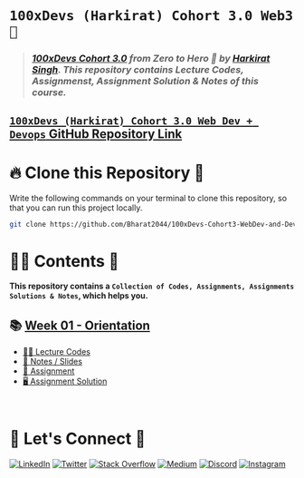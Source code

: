 # **`100xDevs (Harkirat) Cohort 3.0 Web3 🚀`**

> ### _[100xDevs Cohort 3.0](https://app.100xdevs.com/) from Zero to Hero 🚀 by [Harkirat Singh](https://x.com/kirat_tw). This repository contains Lecture Codes, Assignmenst, Assignment Solution & Notes of this course._

## [`100xDevs (Harkirat) Cohort 3.0 Web Dev + Devops` GitHub Repository Link](https://github.com/Bharat2044/100xDevs-Cohort3-WebDev-and-Devops)

# 🔥 **Clone this Repository** 💫

Write the following commands on your terminal to clone this repository, so that you can run this project locally.

```bash
git clone https://github.com/Bharat2044/100xDevs-Cohort3-WebDev-and-Devops.git
```

# 👨‍💻 **Contents** 👀

**This repository contains a `Collection of Codes, Assignments, Assignments Solutions & Notes`, which helps you.**

## 📚 [Week 01 - Orientation](./Week%2001%20-%20Orientation/)

- [👨‍💻 Lecture Codes](./Week%2001%20-%20Orientation/1.1%20-%20Orientation%20Web3/Lecture%20Codes/)
- [📖 Notes / Slides](./Week%2001%20-%20Orientation/1.1%20-%20Orientation%20Web3/1.1%20-%20Orientation%20Web3%20Notes.md)
- [📝 Assignment](./Week%2001%20-%20Orientation/1.1%20-%20Orientation%20Web3/1.1%20-%20Orientation%20Web3%20Assignment.md)
- [🖥️ Assignment Solution](./Week%2001%20-%20Orientation/1.1%20-%20Orientation%20Web3/Assignment%20Solution/)


<br />

# 🔗 **Let's Connect** 🤝

[![LinkedIn](https://img.shields.io/badge/LinkedIn-%230077B5.svg?logo=linkedin&logoColor=white)](https://www.linkedin.com/in/bharat2044/)
[![Twitter](https://img.shields.io/badge/Twitter-%231DA1F2.svg?logo=Twitter&logoColor=white)](https://twitter.com/bharat__2044)
[![Stack Overflow](https://img.shields.io/badge/-Stackoverflow-FE7A16?logo=stack-overflow&logoColor=white)](https://stackoverflow.com/users/21453213/bharat2044)
<a href='https://medium.com/@Bharat2044' target="_blank"><img alt='Medium' src='https://img.shields.io/badge/Medium-100000?style=plastic&logo=Medium&logoColor=000000&labelColor=475AC7&color=475AC7'/></a>
[![Discord](https://img.shields.io/badge/Discord-%237289DA.svg?logo=discord&logoColor=white)](https://discordapp.com/users/1202345957216231446)
[![Instagram](https://img.shields.io/badge/Instagram-%23E4405F.svg?logo=Instagram&logoColor=white)](https://www.instagram.com/bharat__2044)
